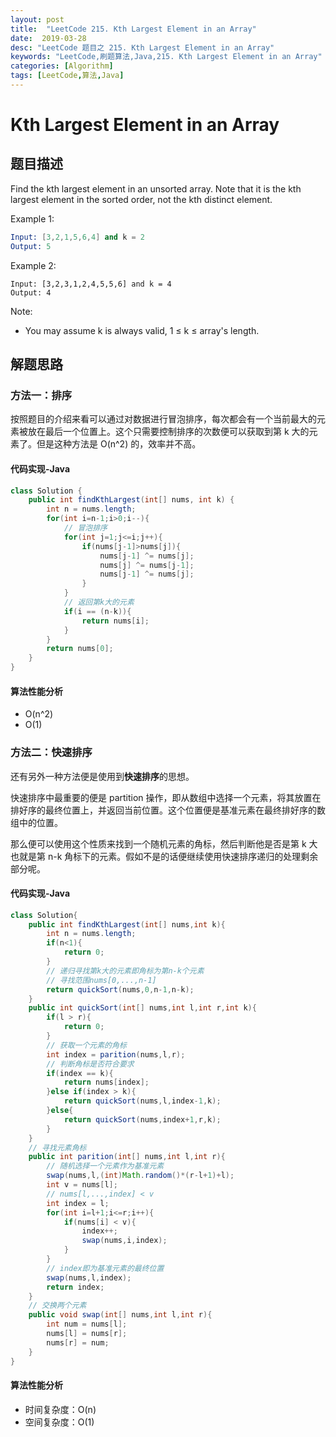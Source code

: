 ```yaml
---
layout: post
title:  "LeetCode 215. Kth Largest Element in an Array"
date:  2019-03-28
desc: "LeetCode 题目之 215. Kth Largest Element in an Array"
keywords: "LeetCode,刷题算法,Java,215. Kth Largest Element in an Array"
categories: [Algorithm]
tags: [LeetCode,算法,Java]
---
```

# Kth Largest Element in an Array

## 题目描述

Find the kth largest element in an unsorted array. Note that it is the kth largest element in the sorted order, not the kth distinct element.

Example 1:

```s
Input: [3,2,1,5,6,4] and k = 2
Output: 5
```

Example 2:

```
Input: [3,2,3,1,2,4,5,5,6] and k = 4
Output: 4
```

Note:
- You may assume k is always valid, 1 ≤ k ≤ array's length.

## 解题思路

### 方法一：排序

按照题目的介绍来看可以通过对数据进行冒泡排序，每次都会有一个当前最大的元素被放在最后一个位置上。这个只需要控制排序的次数便可以获取到第 k 大的元素了。但是这种方法是 O(n^2) 的，效率并不高。

#### 代码实现-Java

```java
class Solution {
    public int findKthLargest(int[] nums, int k) {
        int n = nums.length;
        for(int i=n-1;i>0;i--){
            // 冒泡排序
            for(int j=1;j<=i;j++){
                if(nums[j-1]>nums[j]){
                    nums[j-1] ^= nums[j];
                    nums[j] ^= nums[j-1];
                    nums[j-1] ^= nums[j];
                }
            }
            // 返回第k大的元素
            if(i == (n-k)){
                return nums[i];
            }
        }
        return nums[0];
    }
}
```

#### 算法性能分析

- O(n^2)
- O(1)

### 方法二：快速排序

还有另外一种方法便是使用到**快速排序**的思想。

快速排序中最重要的便是 partition 操作，即从数组中选择一个元素，将其放置在排好序的最终位置上，并返回当前位置。这个位置便是基准元素在最终排好序的数组中的位置。

那么便可以使用这个性质来找到一个随机元素的角标，然后判断他是否是第 k 大也就是第 n-k 角标下的元素。假如不是的话便继续使用快速排序递归的处理剩余部分呢。

#### 代码实现-Java

```java
class Solution{
    public int findKthLargest(int[] nums,int k){
        int n = nums.length;
        if(n<1){
            return 0;
        }
        // 递归寻找第k大的元素即角标为第n-k个元素
        // 寻找范围nums[0,...,n-1]
        return quickSort(nums,0,n-1,n-k);
    }
    public int quickSort(int[] nums,int l,int r,int k){
        if(l > r){
            return 0;
        }
        // 获取一个元素的角标
        int index = parition(nums,l,r);
        // 判断角标是否符合要求
        if(index == k){
            return nums[index];
        }else if(index > k){
            return quickSort(nums,l,index-1,k);
        }else{
            return quickSort(nums,index+1,r,k);
        }
    }
    // 寻找元素角标
    public int parition(int[] nums,int l,int r){
        // 随机选择一个元素作为基准元素
        swap(nums,l,(int)Math.random()*(r-l+1)+l);
        int v = nums[l];
        // nums[l,...,index] < v
        int index = l;
        for(int i=l+1;i<=r;i++){
            if(nums[i] < v){
                index++;
                swap(nums,i,index);
            }
        }
        // index即为基准元素的最终位置
        swap(nums,l,index);
        return index;
    }
    // 交换两个元素
    public void swap(int[] nums,int l,int r){
        int num = nums[l];
        nums[l] = nums[r];
        nums[r] = num;
    }
}
```

#### 算法性能分析

- 时间复杂度：O(n)
- 空间复杂度：O(1)
